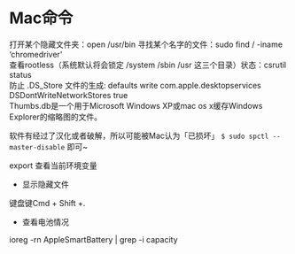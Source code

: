 # Mac命令  
打开某个隐藏文件夹：open /usr/bin 
寻找某个名字的文件：sudo find / -iname ‘chromedriver'  
查看rootless（系统默认将会锁定 /system /sbin /usr 这三个目录）状态：csrutil status  
防止 .DS_Store 文件的生成: defaults write com.apple.desktopservices DSDontWriteNetworkStores true  
Thumbs.db是一个用于Microsoft Windows XP或mac os x缓存Windows Explorer的缩略图的文件。

软件有经过了汉化或者破解，所以可能被Mac认为「已损坏」
`$ sudo spctl --master-disable` 即可~

export 查看当前环境变量

* 显示隐藏文件

键盘键Cmd + Shift +.

* 查看电池情况

ioreg -rn AppleSmartBattery | grep -i capacity